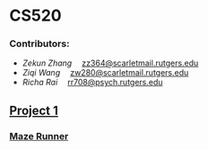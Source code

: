 # CS520
### Contributors: 
- *Zekun Zhang* &emsp;zz364@scarletmail.rutgers.edu
- *Ziqi Wang* &emsp;zw280@scarletmail.rutgers.edu
- *Richa Rai* &emsp;rr708@psych.rutgers.edu

## [Project 1](https://github.com/zzkzzk1996/CS520/tree/master/Project1)
### [Maze Runner](https://github.com/zzkzzk1996/CS520/tree/master/Project1/MazeRunner)
